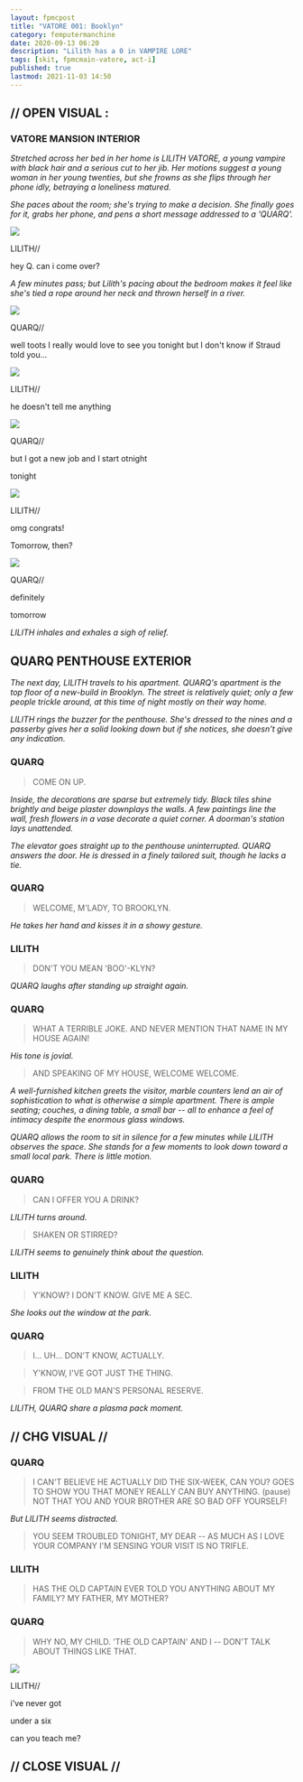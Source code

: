 ```yaml
---
layout: fpmcpost
title: "VATORE 001: Booklyn"
category: femputermanchine
date: 2020-09-13 06:20
description: "Lilith has a 0 in VAMPIRE LORE"
tags: [skit, fpmcmain-vatore, act-i]
published: true
lastmod: 2021-11-03 14:50
---
```

[//]: # (  9/13/20  -added)
[//]: # ( 10/15/21  -linkout removed)
[//]: # ( 11/03/21  -title added)

## // OPEN VISUAL : ##

### VATORE MANSION INTERIOR ###

<I>Stretched across her bed in her home is LILITH VATORE, a young vampire with black hair and a serious cut to her jib. Her motions suggest a young woman in her young twenties, but she frowns as she flips through her phone idly, betraying a loneliness matured.</i>

<i>She paces about the room; she's trying to make a decision. She finally goes for it, grabs her phone, and pens a short message addressed to a 'QUARQ'.</I>

<div class="chat-box">
<img src="{{ site.url }}/assets/tb/lilith.jpg" class="chat-portrait" />
<p class="ppl-sez">LILITH//</p>
<p class="ppl-sez">hey Q. can i come over?</p>
</div>

<i>A few minutes pass; but Lilith's pacing about the bedroom makes it feel like she's tied a rope around her neck and thrown herself in a river.</I>

<div class="chat-box">
<img src="{{ site.url }}/assets/tb/quark-tb-confid.jpg" class="chat-portrait" />
<p class="ppl-sez">QUARQ//</p>
<p class="ppl-sez">well toots I really would love to see you tonight but I don't know if Straud told you...</p>
</div>

<div class="chat-box">
<img src="{{ site.url }}/assets/tb/lilith.jpg" class="chat-portrait" />
<p class="ppl-sez">LILITH//</p>
<p class="ppl-sez">he doesn't tell me anything</p>
</div>

<div class="chat-box">
<img src="{{ site.url }}/assets/tb/quark-tb-confid.jpg" class="chat-portrait" />
<p class="ppl-sez">QUARQ//</p>
<p class="ppl-sez">but I got a new job and I start otnight</p>
<p class="ppl-sez">tonight</p>
</div>

<div class="chat-box">
<img src="{{ site.url }}/assets/tb/lilith.jpg" class="chat-portrait" />
<p class="ppl-sez">LILITH//</p>
<p class="ppl-sez">omg congrats!</p>
<p class="ppl-sez">Tomorrow, then?</p>
</div>

<div class="chat-box">
<img src="{{ site.url }}/assets/tb/quark-tb-confid.jpg" class="chat-portrait" />
<p class="ppl-sez">QUARQ//</p>
<p class="ppl-sez">definitely</p>
<p class="ppl-sez">tomorrow</p>
</div>

<i>LILITH inhales and exhales a sigh of relief. </i>

## QUARQ PENTHOUSE EXTERIOR ##

<I>The next day, LILITH travels to his apartment. QUARQ's apartment is the top floor of a new-build in Brooklyn. The street is relatively quiet; only a few people trickle around, at this time of night mostly on their way home.</i>

<i>LILITH rings the buzzer for the penthouse. She's dressed to the nines and a passerby gives her a solid looking down but if she notices, she doesn't give any indication.</i>

### QUARQ ###

> COME ON UP.

<i>Inside, the decorations are sparse but extremely tidy. Black tiles shine brightly and beige plaster downplays the walls. A few paintings line the wall, fresh flowers in a vase decorate a quiet corner. A doorman's station lays unattended.</i>

<i>The elevator goes straight up to the penthouse uninterrupted. QUARQ answers the door. He is dressed in a finely tailored suit, though he lacks a tie. </i>

### QUARQ ###

> WELCOME, M'LADY, TO BROOKLYN.

<i>He takes her hand and kisses it in a showy gesture.</i>

### LILITH ###

> DON'T YOU MEAN 'BOO'-KLYN?

<I>QUARQ laughs after standing up straight again.</i>

### QUARQ ###

> WHAT A TERRIBLE JOKE. AND NEVER MENTION THAT NAME IN MY HOUSE AGAIN!

<I>His tone is jovial.</i>

> AND SPEAKING OF MY HOUSE, WELCOME WELCOME.

<I>A well-furnished kitchen greets the visitor, marble counters lend an air of sophistication to what is otherwise a simple apartment. There is ample seating; couches, a dining table, a small bar -- all to enhance a feel of intimacy despite the enormous glass windows. </i>

<i>QUARQ allows the room to sit in silence for a few minutes while LILITH observes the space. She stands for a few moments to look down toward a small local park. There is little motion. </i>

### QUARQ ###

> CAN I OFFER YOU A DRINK?

<I>LILITH turns around.</i>

> SHAKEN OR STIRRED?

<I>LILITH seems to genuinely think about the question.</i>

### LILITH ###

> Y'KNOW? I DON'T KNOW. GIVE ME A SEC.

<I>She looks out the window at the park.</i>

### QUARQ ###

> I... UH... DON'T KNOW, ACTUALLY.

> Y'KNOW, I'VE GOT JUST THE THING. 

> FROM THE OLD MAN'S PERSONAL RESERVE.

<I>LILITH, QUARQ share a plasma pack moment.</i>

## // CHG VISUAL // ##

### QUARQ ###

> I CAN'T BELIEVE HE ACTUALLY DID THE SIX-WEEK, CAN YOU? GOES TO SHOW YOU THAT MONEY REALLY CAN BUY ANYTHING. (pause) NOT THAT YOU AND YOUR BROTHER ARE SO BAD OFF YOURSELF!

<I>But LILITH seems distracted. </i>

> YOU SEEM TROUBLED TONIGHT, MY DEAR  -- AS MUCH AS I LOVE YOUR COMPANY I'M SENSING YOUR VISIT IS NO TRIFLE.

### LILITH ###

> HAS THE OLD CAPTAIN EVER TOLD YOU ANYTHING ABOUT MY FAMILY? MY FATHER, MY MOTHER?

### QUARQ ###

> WHY NO, MY CHILD. 'THE OLD CAPTAIN' AND I -- DON'T TALK ABOUT THINGS LIKE THAT.

<div class="chat-box">
<img src="{{ site.url }}/assets/tb/lilith.jpg" class="chat-portrait" />
<p class="ppl-sez">LILITH//</p>
<p class="ppl-sez">i've never got</p>
<p class="ppl-sez">under a six</p>
<p class="ppl-sez">can you teach me?</p>
</div>

## // CLOSE VISUAL // ##


